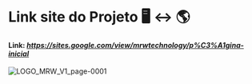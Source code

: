 # Link site do Projeto :desktop_computer: :left_right_arrow: :earth_americas:

#### Link: _https://sites.google.com/view/mrwtechnology/p%C3%A1gina-inicial_

![LOGO_MRW_V1_page-0001](https://user-images.githubusercontent.com/83357676/118001443-1d2f6180-b31d-11eb-806c-537fe9367473.jpg)
